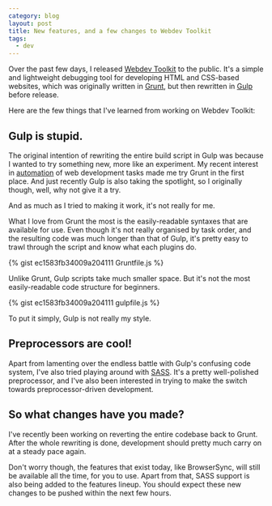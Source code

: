 ```yaml
---
category: blog
layout: post
title: New features, and a few changes to Webdev Toolkit
tags:
  - dev
---
```


Over the past few days, I released [Webdev Toolkit](https://github.com/resir014/Webdev-Toolkit) to the public. It's a simple and lightweight debugging tool for developing HTML and CSS-based websites, which was originally written in [Grunt](http://gruntjs.com/), but then rewritten in [Gulp](http://gulpjs.com/) before release.

Here are the few things that I've learned from working on Webdev Toolkit:

## Gulp is stupid.

The original intention of rewriting the entire build script in Gulp was because I wanted to try something new, more like an experiment. My recent interest in [automation](http://xkcd.com/1319/) of web development tasks made me try Grunt in the first place. And just recently Gulp is also taking the spotlight, so I originally though, well, why not give it a try.

And as much as I tried to making it work, it's not really for me.

What I love from Grunt the most is the easily-readable syntaxes that are available for use. Even though it's not really organised by task order, and the resulting code was much longer than that of Gulp, it's pretty easy to trawl through the script and know what each plugins do.

{% gist ec1583fb34009a204111 Gruntfile.js %}

Unlike Grunt, Gulp scripts take much smaller space. But it's not the most easily-readable code structure for beginners.

{% gist ec1583fb34009a204111 gulpfile.js %}

To put it simply, Gulp is not really my style.

## Preprocessors are cool!

Apart from lamenting over the endless battle with Gulp's confusing code system, I've also tried playing around with [SASS](http://sass-lang.com/). It's a pretty well-polished preprocessor, and I've also been interested in trying to make the switch towards preprocessor-driven development.

## So what changes have you made?

I've recently been working on reverting the entire codebase back to Grunt. After the whole rewriting is done, development should pretty much carry on at a steady pace again.

Don't worry though, the features that exist today, like BrowserSync, will still be available all the time, for you to use. Apart from that, SASS support is also being added to the features lineup. You should expect these new changes to be pushed within the next few hours.

